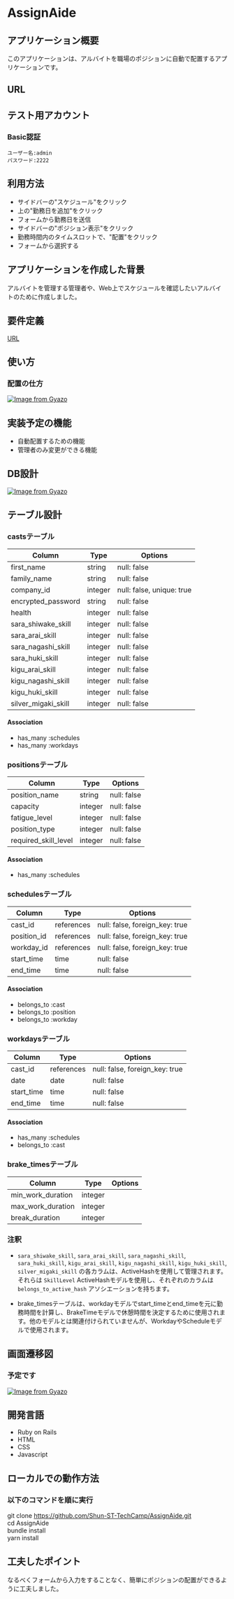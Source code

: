 # AssignAide

## アプリケーション概要
  このアプリケーションは、アルバイトを職場のポジションに自動で配置するアプリケーションです。

## URL

## テスト用アカウント
  ### Basic認証
    ユーザー名:admin
    パスワード:2222

## 利用方法
  - サイドバーの"スケジュール"をクリック  
  - 上の"勤務日を追加"をクリック  
  - フォームから勤務日を送信  
  - サイドバーの"ポジション表示"をクリック  
  - 勤務時間内のタイムスロットで、"配置"をクリック  
  - フォームから選択する 

## アプリケーションを作成した背景
  アルバイトを管理する管理者や、Web上でスケジュールを確認したいアルバイトのために作成しました。

## 要件定義
  [URL](https://docs.google.com/spreadsheets/d/1p4524lgo3DOmaOV5uoeIyPOwIxf1t_2wQPLWNMCYfyE/edit#gid=982722306) 

## 使い方
### 配置の仕方
  [![Image from Gyazo](https://i.gyazo.com/e52475912292b78a6d4a7dfa5bfa4b1c.gif)](https://gyazo.com/e52475912292b78a6d4a7dfa5bfa4b1c)

## 実装予定の機能
  - 自動配置するための機能  
  - 管理者のみ変更ができる機能  
## DB設計
[![Image from Gyazo](https://i.gyazo.com/2b18f3de50a9ab80d2d6e0e011066b84.png)](https://gyazo.com/2b18f3de50a9ab80d2d6e0e011066b84)

## テーブル設計
### castsテーブル

| Column              | Type   | Options                   |
| ------------------- | ------ | ------------------------- |
| first_name          | string | null: false               |
| family_name         | string | null: false               |
| company_id          | integer| null: false, unique: true |
| encrypted_password  | string | null: false               |
| health              | integer| null: false               |
| sara_shiwake_skill  | integer| null: false               |
| sara_arai_skill     | integer| null: false               |
| sara_nagashi_skill  | integer| null: false               |
| sara_huki_skill     | integer| null: false               |
| kigu_arai_skill     | integer| null: false               |
| kigu_nagashi_skill  | integer| null: false               |
| kigu_huki_skill     | integer| null: false               |
| silver_migaki_skill | integer| null: false               |

#### Association
- has_many   :schedules
- has_many   :workdays

### positionsテーブル

| Column               | Type    | Options     |
| -------------------- | ------- | ----------- |
| position_name        | string  | null: false |
| capacity             | integer | null: false |
| fatigue_level        | integer | null: false |
| position_type        | integer | null: false |
| required_skill_level | integer | null: false |

#### Association
- has_many :schedules

### schedulesテーブル

| Column            | Type       | Options                        |
| ----------------- | ---------- | ------------------------------ |
| cast_id           | references | null: false, foreign_key: true |
| position_id       | references | null: false, foreign_key: true |
| workday_id        | references | null: false, foreign_key: true |
| start_time        | time       | null: false                    |
| end_time          | time       | null: false                    |

#### Association
- belongs_to :cast
- belongs_to :position
- belongs_to :workday

### workdaysテーブル

| Column            | Type       | Options                        |
| ----------------- | ---------- | ------------------------------ |
| cast_id           | references | null: false, foreign_key: true |
| date              | date       | null: false                    |
| start_time        | time       | null: false                    |
| end_time          | time       | null: false                    |

#### Association
- has_many :schedules
- belongs_to :cast

### brake_timesテーブル

| Column               | Type    | Options     |
| -------------------- | ------- | ----------- |
| min_work_duration    | integer |             |
| max_work_duration    | integer |             |
| break_duration       | integer |             |



### 注釈

- `sara_shiwake_skill`, `sara_arai_skill`, `sara_nagashi_skill`, `sara_huki_skill`, `kigu_arai_skill`, `kigu_nagashi_skill`, `kigu_huki_skill`, `silver_migaki_skill` の各カラムは、ActiveHashを使用して管理されます。それらは `SkillLevel` ActiveHashモデルを使用し、それぞれのカラムは `belongs_to_active_hash` アソシエーションを持ちます。

- brake_timesテーブルは、workdayモデルでstart_timeとend_timeを元に勤務時間を計算し、BrakeTimeモデルで休憩時間を決定するために使用されます。他のモデルとは関連付けられていませんが、WorkdayやScheduleモデルで使用されます。

## 画面遷移図
### 予定です
[![Image from Gyazo](https://i.gyazo.com/6615c8b7b2fecc7a17e172d7bd7c1cb3.png)](https://gyazo.com/6615c8b7b2fecc7a17e172d7bd7c1cb3)

## 開発言語
- Ruby on Rails
- HTML
- CSS
- Javascript

## ローカルでの動作方法
### 以下のコマンドを順に実行
git clone https://github.com/Shun-ST-TechCamp/AssignAide.git  
cd AssignAide  
bundle install  
yarn install  

## 工夫したポイント
なるべくフォームから入力をすることなく、簡単にポジションの配置ができるように工夫しました。